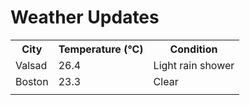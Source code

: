 # Weather Updates

<!-- WEATHER-UPDATE-START -->
<table><tr><th>City</th><th>Temperature (°C)</th><th>Condition</th></tr><tr><td>Valsad</td><td>26.4</td><td>Light rain shower</td></tr><tr><td>Boston</td><td>23.3</td><td>Clear</td></tr><tr><td></td><td></td><td></td></tr></table>
<!-- WEATHER-UPDATE-END -->
